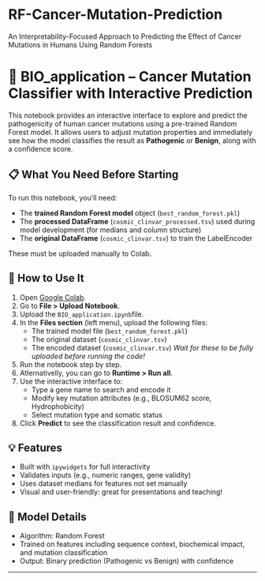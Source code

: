 # RF-Cancer-Mutation-Prediction
An Interpretability-Focused Approach to Predicting the Effect of Cancer Mutations in Humans Using Random Forests


# 🧬 BIO_application – Cancer Mutation Classifier with Interactive Prediction

This notebook provides an interactive interface to explore and predict the pathogenicity of human cancer mutations using a pre-trained Random Forest model. It allows users to adjust mutation properties and immediately see how the model classifies the result as **Pathogenic** or **Benign**, along with a confidence score.

## 📋 What You Need Before Starting

To run this notebook, you'll need:

- The **trained Random Forest model** object (`best_random_forest.pkl`)
- The **processed DataFrame** (`cosmic_clinvar_processed.tsv`) used during model development (for medians and column structure)
- The **original DataFrame** (`cosmic_clinvar.tsv`) to train the LabelEncoder

These must be uploaded manually to Colab.

## 🚀 How to Use It

1. Open [Google Colab](https://colab.research.google.com).
2. Go to **File > Upload Notebook**.
3. Upload the `BIO_application.ipynb`file.
4. In the **Files section** (left menu), upload the following files:
   - The trained model file (`best_random_forest.pkl`)
   - The original dataset (`cosmic_clinvar.tsv`)
   - The encoded dataset (`cosmic_clinvar.tsv`)
  *Wait for these to be fully uploaded before running the code!*
5. Run the notebook step by step.
6. Atlernativelly, you can go to **Runtime > Run all**.
7. Use the interactive interface to:
   - Type a gene name to search and encode it
   - Modify key mutation attributes (e.g., BLOSUM62 score, Hydrophobicity)
   - Select mutation type and somatic status
8. Click **Predict** to see the classification result and confidence.

## 💡 Features

- Built with `ipywidgets` for full interactivity
- Validates inputs (e.g., numeric ranges, gene validity)
- Uses dataset medians for features not set manually
- Visual and user-friendly: great for presentations and teaching!

## 🧠 Model Details

- Algorithm: Random Forest
- Trained on features including sequence context, biochemical impact, and mutation classification
- Output: Binary prediction (Pathogenic vs Benign) with confidence

---
